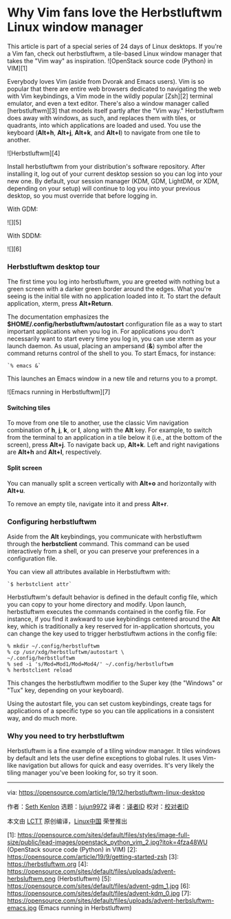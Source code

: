 [#]: collector: (lujun9972)
[#]: translator: ( )
[#]: reviewer: ( )
[#]: publisher: ( )
[#]: url: ( )
[#]: subject: (Why Vim fans love the Herbstluftwm Linux window manager)
[#]: via: (https://opensource.com/article/19/12/herbstluftwm-linux-desktop)
[#]: author: (Seth Kenlon https://opensource.com/users/seth)

Why Vim fans love the Herbstluftwm Linux window manager
======
This article is part of a special series of 24 days of Linux desktops.
If you're a Vim fan, check out herbstluftwm, a tile-based Linux window
manager that takes the "Vim way" as inspiration.
![OpenStack source code \(Python\) in VIM][1]

Everybody loves Vim (aside from Dvorak and Emacs users). Vim is so popular that there are entire web browsers dedicated to navigating the web with Vim keybindings, a Vim mode in the wildly popular [Zsh][2] terminal emulator, and even a text editor. There's also a window manager called [herbstluftwm][3] that models itself partly after the "Vim way." Herbstluftwm does away with windows, as such, and replaces them with tiles, or quadrants, into which applications are loaded and used. You use the keyboard (**Alt+h**, **Alt+j**, **Alt+k**, and **Alt+l**) to navigate from one tile to another.

![Herbstluftwm][4]

Install herbstluftwm from your distribution's software repository. After installing it, log out of your current desktop session so you can log into your new one. By default, your session manager (KDM, GDM, LightDM, or XDM, depending on your setup) will continue to log you into your previous desktop, so you must override that before logging in.

With GDM:

![][5]

With SDDM:

![][6]

### Herbstluftwm desktop tour

The first time you log into herbstluftwm, you are greeted with nothing but a green screen with a darker green border around the edges. What you're seeing is the initial tile with no application loaded into it. To start the default application, xterm, press **Alt+Return**.

The documentation emphasizes the **$HOME/.config/herbstluftwm/autostart** configuration file as a way to start important applications when you log in. For applications you don't necessarily want to start every time you log in, you can use xterm as your launch daemon. As usual, placing an ampersand (**&amp;**) symbol after the command returns control of the shell to you. To start Emacs, for instance:


```
`% emacs &`
```

This launches an Emacs window in a new tile and returns you to a prompt.

![Emacs running in Herbstluftwm][7]

#### Switching tiles

To move from one tile to another, use the classic Vim navigation combination of **h**, **j**, **k**, or **l**, along with the **Alt** key. For example, to switch from the terminal to an application in a tile below it (i.e., at the bottom of the screen), press **Alt+j**. To navigate back up, **Alt+k**. Left and right navigations are **Alt+h** and **Alt+l**, respectively.

#### Split screen

You can manually split a screen vertically with **Alt+o** and horizontally with **Alt+u**.

To remove an empty tile, navigate into it and press **Alt+r**.

### Configuring herbstluftwm

Aside from the **Alt** keybindings, you communicate with herbstluftwm through the **herbstclient** command. This command can be used interactively from a shell, or you can preserve your preferences in a configuration file.

You can view all attributes available in Herbstluftwm with:


```
`$ herbstclient attr`
```

Herbstluftwm's default behavior is defined in the default config file, which you can copy to your home directory and modify. Upon launch, herbstluftwm executes the commands contained in the config file. For instance, if you find it awkward to use keybindings centered around the **Alt** key, which is traditionally a key reserved for in-application shortcuts, you can change the key used to trigger herbstluftwm actions in the config file:


```
% mkdir ~/.config/herbstluftwm
% cp /usr/xdg/herbstluftwm/autostart \
~/.config/herbstluftwm
% sed -i 's/Mod=Mod1/Mod=Mod4/' ~/.config/herbstluftwm
% herbstclient reload
```

This changes the herbstluftwm modifier to the Super key (the "Windows" or "Tux" key, depending on your keyboard).

Using the autostart file, you can set custom keybindings, create tags for applications of a specific type so you can tile applications in a consistent way, and do much more.

### Why you need to try herbstluftwm

Herbstluftwm is a fine example of a tiling window manager. It tiles windows by default and lets the user define exceptions to global rules. It uses Vim-like navigation but allows for quick and easy overrides. It's very likely the tiling manager you've been looking for, so try it soon.

--------------------------------------------------------------------------------

via: https://opensource.com/article/19/12/herbstluftwm-linux-desktop

作者：[Seth Kenlon][a]
选题：[lujun9972][b]
译者：[译者ID](https://github.com/译者ID)
校对：[校对者ID](https://github.com/校对者ID)

本文由 [LCTT](https://github.com/LCTT/TranslateProject) 原创编译，[Linux中国](https://linux.cn/) 荣誉推出

[a]: https://opensource.com/users/seth
[b]: https://github.com/lujun9972
[1]: https://opensource.com/sites/default/files/styles/image-full-size/public/lead-images/openstack_python_vim_2.jpg?itok=4fza48WU (OpenStack source code (Python) in VIM)
[2]: https://opensource.com/article/19/9/getting-started-zsh
[3]: https://herbstluftwm.org
[4]: https://opensource.com/sites/default/files/uploads/advent-herbsluftwm.png (Herbstluftwm)
[5]: https://opensource.com/sites/default/files/advent-gdm_1.jpg
[6]: https://opensource.com/sites/default/files/advent-kdm_0.jpg
[7]: https://opensource.com/sites/default/files/uploads/advent-herbsluftwm-emacs.jpg (Emacs running in Herbstluftwm)
